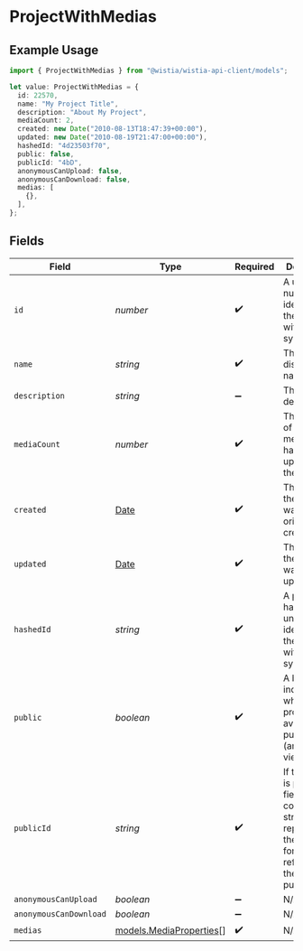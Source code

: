 # ProjectWithMedias

## Example Usage

```typescript
import { ProjectWithMedias } from "@wistia/wistia-api-client/models";

let value: ProjectWithMedias = {
  id: 22570,
  name: "My Project Title",
  description: "About My Project",
  mediaCount: 2,
  created: new Date("2010-08-13T18:47:39+00:00"),
  updated: new Date("2010-08-19T21:47:00+00:00"),
  hashedId: "4d23503f70",
  public: false,
  publicId: "4bD",
  anonymousCanUpload: false,
  anonymousCanDownload: false,
  medias: [
    {},
  ],
};
```

## Fields

| Field                                                                                                                       | Type                                                                                                                        | Required                                                                                                                    | Description                                                                                                                 | Example                                                                                                                     |
| --------------------------------------------------------------------------------------------------------------------------- | --------------------------------------------------------------------------------------------------------------------------- | --------------------------------------------------------------------------------------------------------------------------- | --------------------------------------------------------------------------------------------------------------------------- | --------------------------------------------------------------------------------------------------------------------------- |
| `id`                                                                                                                        | *number*                                                                                                                    | :heavy_check_mark:                                                                                                          | A unique numeric identifier for the project within the system.                                                              | 22570                                                                                                                       |
| `name`                                                                                                                      | *string*                                                                                                                    | :heavy_check_mark:                                                                                                          | The project’s display name.                                                                                                 | My Project Title                                                                                                            |
| `description`                                                                                                               | *string*                                                                                                                    | :heavy_minus_sign:                                                                                                          | The project’s description.                                                                                                  | About My Project                                                                                                            |
| `mediaCount`                                                                                                                | *number*                                                                                                                    | :heavy_check_mark:                                                                                                          | The number of different medias that have been uploaded to the project.                                                      | 2                                                                                                                           |
| `created`                                                                                                                   | [Date](https://developer.mozilla.org/en-US/docs/Web/JavaScript/Reference/Global_Objects/Date)                               | :heavy_check_mark:                                                                                                          | The date that the project was originally created.                                                                           | 2010-08-13T18:47:39+00:00                                                                                                   |
| `updated`                                                                                                                   | [Date](https://developer.mozilla.org/en-US/docs/Web/JavaScript/Reference/Global_Objects/Date)                               | :heavy_check_mark:                                                                                                          | The date that the project was last updated.                                                                                 | 2010-08-19T21:47:00+00:00                                                                                                   |
| `hashedId`                                                                                                                  | *string*                                                                                                                    | :heavy_check_mark:                                                                                                          | A private hashed id, uniquely identifying the project within the system.                                                    | 4d23503f70                                                                                                                  |
| `public`                                                                                                                    | *boolean*                                                                                                                   | :heavy_check_mark:                                                                                                          | A boolean indicating whether the project is available for public (anonymous) viewing.                                       | false                                                                                                                       |
| `publicId`                                                                                                                  | *string*                                                                                                                    | :heavy_check_mark:                                                                                                          | If the project is public, this field contains a string representing the ID used for referencing the project in public URLs. | 4bD                                                                                                                         |
| `anonymousCanUpload`                                                                                                        | *boolean*                                                                                                                   | :heavy_minus_sign:                                                                                                          | N/A                                                                                                                         | false                                                                                                                       |
| `anonymousCanDownload`                                                                                                      | *boolean*                                                                                                                   | :heavy_minus_sign:                                                                                                          | N/A                                                                                                                         | false                                                                                                                       |
| `medias`                                                                                                                    | [models.MediaProperties](../models/mediaproperties.md)[]                                                                    | :heavy_check_mark:                                                                                                          | N/A                                                                                                                         |                                                                                                                             |
